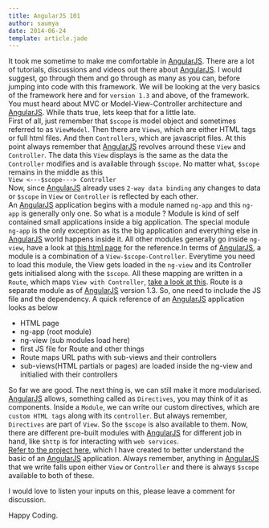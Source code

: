 ```yaml
---
title: AngularJS 101
author: saumya
date: 2014-06-24
template: article.jade
---
```




It took me sometime to make me comfortable in [AngularJS][1]. There are a lot of tutorials, discussions and videos out there about [AngularJS][1]. I would suggest, go through them and go through as many as you can, before jumping into code with this framework. We will be looking at the very basics of the framework here and for `version 1.3` and above, of the framework.    
You must heard about MVC or Model-View-Controller architecture and [AngularJS][1]. While thats true, lets keep that for a little late.          
First of all, just remember that `$scope` is model object and sometimes referred to as `ViewModel`. Then there are `Views`, which are either HTML tags or full html files. And then `Controllers`, which are javascript files. At this point always remember that [AngularJS][1] revolves arround these `View` and `Controller`. The data this `View` displays is the same as the data the `Controller` modifies and is available through `$scope`. No matter what, `$scope` remains in the middle as this     
`View <---$scope---> Controller`      
Now, since [AngularJS][1] already uses `2-way data binding` any changes to data or `$scope` in `View` or `Controller` is reflected by each other.       
An [AngularJS][1] application begins with a module named `ng-app` and this `ng-app` is generally only one. So what is a module ? Module is kind of self contained small applications inside a big application. The special module `ng-app` is the only exception as its the big application and everything else in [AngularJS][1] world happens inside it. All other modules generally go inside `ng-view`, have a look at [this html page][2] for the reference.In terms of [AngularJS][1], a module is a combination of a `View-$scope-Controller`. Everytime you need to load this module, the View gets loaded in the `ng-view` and its Controller gets initialised along with the `$scope`. All these mapping are written in a `Route`, which maps `View with Controller`, [take a look at this][3]. Route is a separate module as of [AngularJS][1] version 1.3. So, one need to include the JS file and the dependency. A quick reference of an [AngularJS][1] application looks as below        
 - HTML page
 - ng-app (root module)
 - ng-view (sub modules load here)
 - first JS file for Route and other things
 - Route maps URL paths with sub-views and their controllers
 - sub-views(HTML partials or pages) are loaded inside the ng-view and initialied with their controllers        

So far we are good. The next thing is, we can still make it more modularised. [AngularJS][1] allows, something called as `Directives`, you may think of it as components. Inside a `Module`, we can write our custom directives, which are `custom HTML tags` along with its `controller`. But always remember, `Directives` are part of `View`. So the `$scope` is also available to them. Now, there are different pre-built modules with [AngularJS][1] for different job in hand, like `$http` is for interacting with `web services`.         
[Refer to the project here][4], which I have created to better understand the basic of an [AngularJS][1] application. Always remember, anything in [AngularJS][1] that we write falls upon either `View` or `Controller` and there is always `$scope` available to both of these.        

I would love to listen your inputs on this, please leave a comment for discussion.         


Happy Coding.







[1]: https://angularjs.org/
[2]: https://github.com/saumya/ng-101/blob/master/index.html
[3]: https://github.com/saumya/ng-101/blob/master/js/saumyaApp.js
[4]: https://github.com/saumya/ng-101
